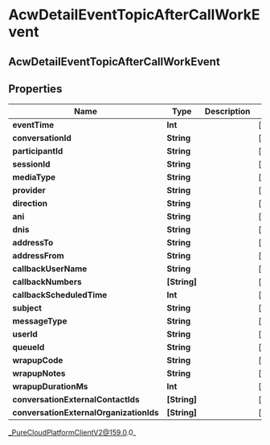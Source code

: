 # AcwDetailEventTopicAfterCallWorkEvent

## AcwDetailEventTopicAfterCallWorkEvent

## Properties

|Name | Type | Description | Notes|
|------------ | ------------- | ------------- | -------------|
| **eventTime** | **Int** |  | [optional] |
| **conversationId** | **String** |  | [optional] |
| **participantId** | **String** |  | [optional] |
| **sessionId** | **String** |  | [optional] |
| **mediaType** | **String** |  | [optional] |
| **provider** | **String** |  | [optional] |
| **direction** | **String** |  | [optional] |
| **ani** | **String** |  | [optional] |
| **dnis** | **String** |  | [optional] |
| **addressTo** | **String** |  | [optional] |
| **addressFrom** | **String** |  | [optional] |
| **callbackUserName** | **String** |  | [optional] |
| **callbackNumbers** | **[String]** |  | [optional] |
| **callbackScheduledTime** | **Int** |  | [optional] |
| **subject** | **String** |  | [optional] |
| **messageType** | **String** |  | [optional] |
| **userId** | **String** |  | [optional] |
| **queueId** | **String** |  | [optional] |
| **wrapupCode** | **String** |  | [optional] |
| **wrapupNotes** | **String** |  | [optional] |
| **wrapupDurationMs** | **Int** |  | [optional] |
| **conversationExternalContactIds** | **[String]** |  | [optional] |
| **conversationExternalOrganizationIds** | **[String]** |  | [optional] |



_PureCloudPlatformClientV2@159.0.0_
